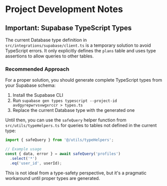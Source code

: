 
# Project Development Notes

## Important: Supabase TypeScript Types

The current Database type definition in `src/integrations/supabase/client.ts` is a temporary solution to avoid TypeScript errors. It only explicitly defines the `plans` table and uses type assertions to allow queries to other tables.

### Recommended Approach

For a proper solution, you should generate complete TypeScript types from your Supabase schema:

1. Install the Supabase CLI
2. Run `supabase gen types typescript --project-id avdgyrepwrvsvwgxrccr > types.ts`
3. Replace the current Database type with the generated one

Until then, you can use the `safeQuery` helper function from `src/utils/typeHelpers.ts` for queries to tables not defined in the current type:

```typescript
import { safeQuery } from '@/utils/typeHelpers';

// Example usage
const { data, error } = await safeQuery('profiles')
  .select('*')
  .eq('user_id', userId);
```

This is not ideal from a type-safety perspective, but it's a pragmatic workaround until proper types are generated.
